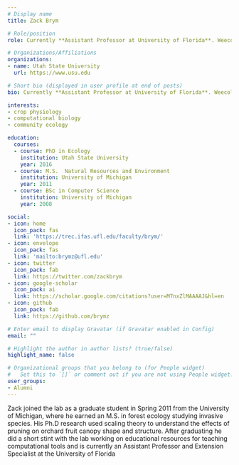 ```yaml
---
# Display name
title: Zack Brym

# Role/position
role: Currently **Assistant Professor at University of Florida**. Weecology PhD

# Organizations/Affiliations
organizations:
- name: Utah State University
  url: https://www.usu.edu

# Short bio (displayed in user profile at end of posts)
bio: Currently **Assistant Professor at University of Florida**. Weecology PhD

interests:
- crop physiology
- computational biology
- community ecology

education:
  courses:
  - course: PhD in Ecology
    institution: Utah State University
    year: 2016
  - course: M.S.  Natural Resources and Environment
    institution: University of Michigan
    year: 2011
  - course: BSc in Computer Science
    institution: University of Michigan
    year: 2008

social:
- icon: home
  icon_pack: fas
  link: 'https://trec.ifas.ufl.edu/faculty/brym/'
- icon: envelope
  icon_pack: fas
  link: 'mailto:brymz@ufl.edu'
- icon: twitter
  icon_pack: fab
  link: https://twitter.com/zackbrym
- icon: google-scholar
  icon_pack: ai
  link: https://scholar.google.com/citations?user=M7nxZlMAAAAJ&hl=en
- icon: github
  icon_pack: fab
  link: https://github.com/brymz

# Enter email to display Gravatar (if Gravatar enabled in Config)
email: ""

# Highlight the author in author lists? (true/false)
highlight_name: false

# Organizational groups that you belong to (for People widget)
#   Set this to `[]` or comment out if you are not using People widget.
user_groups:
- Alumni
---
```


Zack joined the lab as a graduate student in Spring 2011 from the University of Michigan, where he earned an M.S. in forest ecology studying invasive species. His Ph.D research used scaling theory to understand the effects of pruning on orchard fruit canopy shape and structure. After graduating he did a short stint with the lab working on educational resources for teaching computational tools and is currently an Assistant Professor and Extension Specialist at the University of Florida 